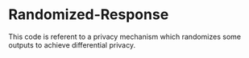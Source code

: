 # Randomized-Response

This code is referent to a privacy mechanism which randomizes some outputs to achieve differential privacy.
